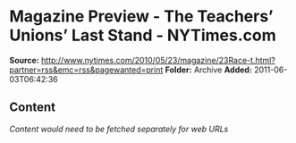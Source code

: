 # Magazine Preview - The Teachers’ Unions’ Last Stand - NYTimes.com

**Source:** http://www.nytimes.com/2010/05/23/magazine/23Race-t.html?partner=rss&emc=rss&pagewanted=print
**Folder:** Archive
**Added:** 2011-06-03T06:42:36




## Content
*Content would need to be fetched separately for web URLs*

